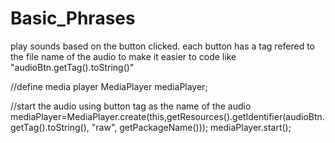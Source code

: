# Basic_Phrases
play sounds based on the button clicked. each button has a tag refered to the file name of the audio to make it easier to code
like "audioBtn.getTag().toString()" 

//define media player
MediaPlayer mediaPlayer;

//start the audio using button tag as the name of the audio
mediaPlayer=MediaPlayer.create(this,getResources().getIdentifier(audioBtn.getTag().toString(), "raw", getPackageName()));
mediaPlayer.start();
